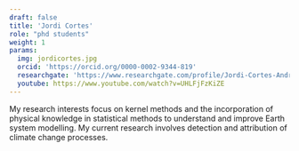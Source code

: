 ```yaml
---
draft: false
title: 'Jordi Cortes'
role: "phd students"
weight: 1
params:
  img: jordicortes.jpg
  orcid: 'https://orcid.org/0000-0002-9344-819'
  researchgate: 'https://www.researchgate.com/profile/Jordi-Cortes-Andres'
  youtube: https://www.youtube.com/watch?v=UHLFjFzKiZE
---
```


My research interests focus on kernel methods and the incorporation of physical knowledge in statistical methods to understand and improve Earth system modelling. My current research involves detection and attribution of climate change processes.

